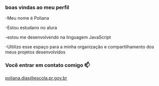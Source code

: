 ### boas vindas ao meu perfil 

-Meu nome é Poliana

-Estou estudano no alura

-estou me desenvolvendo na linguagem JavaScript

-Ultilizo esse espaço para a minha organização e compartilhamento dos meus projetos desenvolvidos

### Você entrar em contato comigo 📫

poliana.dias@escola.pr.gov.br
